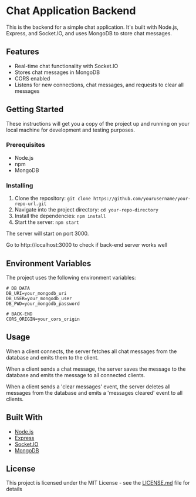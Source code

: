 # Chat Application Backend

This is the backend for a simple chat application. It's built with Node.js, Express, and Socket.IO, and uses MongoDB to store chat messages.

## Features

- Real-time chat functionality with Socket.IO
- Stores chat messages in MongoDB
- CORS enabled
- Listens for new connections, chat messages, and requests to clear all messages

## Getting Started

These instructions will get you a copy of the project up and running on your local machine for development and testing purposes.

### Prerequisites

- Node.js
- npm
- MongoDB

### Installing

1. Clone the repository: `git clone https://github.com/yourusername/your-repo-url.git`
2. Navigate into the project directory: `cd your-repo-directory`
3. Install the dependencies: `npm install`
4. Start the server: `npm start`

The server will start on port 3000.

Go to http://localhost:3000 to check if back-end server works well

## Environment Variables

The project uses the following environment variables:

```properties
# DB DATA
DB_URI=your_mongodb_uri
DB_USER=your_mongodb_user
DB_PWD=your_mongodb_password

# BACK-END
CORS_ORIGIN=your_cors_origin
```

## Usage

When a client connects, the server fetches all chat messages from the database and emits them to the client.

When a client sends a chat message, the server saves the message to the database and emits the message to all connected clients.

When a client sends a 'clear messages' event, the server deletes all messages from the database and emits a 'messages cleared' event to all clients.

## Built With

- [Node.js](https://nodejs.org/)
- [Express](https://expressjs.com/)
- [Socket.IO](https://socket.io/)
- [MongoDB](https://www.mongodb.com/)

## License

This project is licensed under the MIT License - see the [LICENSE.md](LICENSE.md) file for details